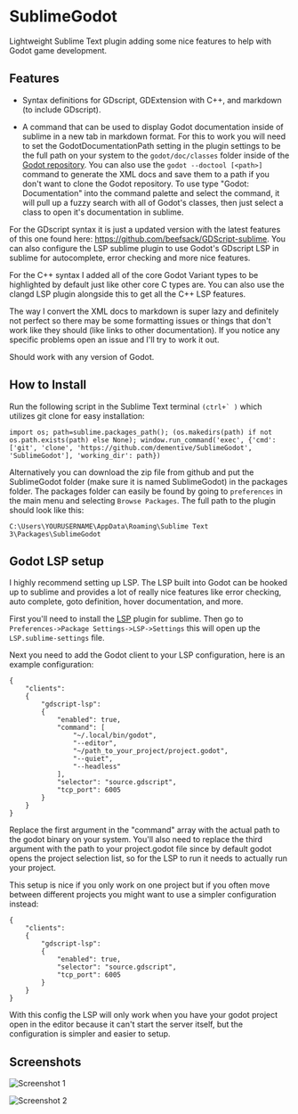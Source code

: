 # SublimeGodot

Lightweight Sublime Text plugin adding some nice features to help with Godot game development.

## Features

- Syntax definitions for GDscript, GDExtension with C++, and markdown (to include GDscript).

- A command that can be used to display Godot documentation inside of sublime in a new tab in markdown format.  For this to work you will need to set the GodotDocumentationPath setting in the plugin settings to be the full path on your system to the `godot/doc/classes` folder inside of the [Godot repository](https://github.com/godotengine/godot/tree/master/doc/classes). You can also use the `godot --doctool [<path>]` command to generate the XML docs and save them to a path if you don't want to clone the Godot repository. To use type "Godot: Documentation" into the command palette and select the command, it will pull up a fuzzy search with all of Godot's classes, then just select a class to open it's documentation in sublime.

For the GDscript syntax it is just a updated version with the latest features of this one found here: https://github.com/beefsack/GDScript-sublime. You can also configure the LSP sublime plugin to use Godot's GDscript LSP in sublime for autocomplete, error checking and more nice features.

For the C++ syntax I added all of the core Godot Variant types to be highlighted by default just like other core C types are. You can also use the clangd LSP plugin alongside this to get all the C++ LSP features.

The way I convert the XML docs to markdown is super lazy and definitely not perfect so there may be some formatting issues or things that don't work like they should (like links to other documentation). If you notice any specific problems open an issue and I'll try to work it out.

Should work with any version of Godot.

## How to Install

Run the following script in the Sublime Text terminal ```(ctrl+` )``` which utilizes git clone for easy installation:
```
import os; path=sublime.packages_path(); (os.makedirs(path) if not os.path.exists(path) else None); window.run_command('exec', {'cmd': ['git', 'clone', 'https://github.com/dementive/SublimeGodot', 'SublimeGodot'], 'working_dir': path})
```

Alternatively you can download the zip file from github and put the SublimeGodot folder (make sure it is named SublimeGodot) in the packages folder.
The packages folder can easily be found by going to ```preferences``` in the main menu and selecting ```Browse Packages```. The full path to the plugin should look like this:
```
C:\Users\YOURUSERNAME\AppData\Roaming\Sublime Text 3\Packages\SublimeGodot
```

## Godot LSP setup

I highly recommend setting up LSP. The LSP built into Godot can be hooked up to sublime and provides a lot of really nice features like error checking, auto complete, goto definition, hover documentation, and more.

First you'll need to install the [LSP](https://packagecontrol.io/packages/LSP) plugin for sublime. Then go to `Preferences->Package Settings->LSP->Settings` this will open up the `LSP.sublime-settings` file.

Next you need to add the Godot client to your LSP configuration, here is an example configuration:

```
{
    "clients": 
    {
        "gdscript-lsp":
        {
            "enabled": true,
            "command": [
                "~/.local/bin/godot",
                "--editor",
                "~/path_to_your_project/project.godot",
                "--quiet",
                "--headless"
            ],
            "selector": "source.gdscript",
            "tcp_port": 6005
        }
    }
}
```

Replace the first argument in the "command" array with the actual path to the godot binary on your system. You'll also need to replace the third argument with the path to your project.godot file since by default godot opens the project selection list, so for the LSP to run it needs to actually run your project.

This setup is nice if you only work on one project but if you often move between different projects you might want to use a simpler configuration instead:
```
{
    "clients": 
    {
        "gdscript-lsp":
        {
            "enabled": true,
            "selector": "source.gdscript",
            "tcp_port": 6005
        }
    }
}
```

With this config the LSP will only work when you have your godot project open in the editor because it can't start the server itself, but the configuration is simpler and easier to setup.

## Screenshots

![Screenshot 1](/assets/1.png)

![Screenshot 2](/assets/2.png)